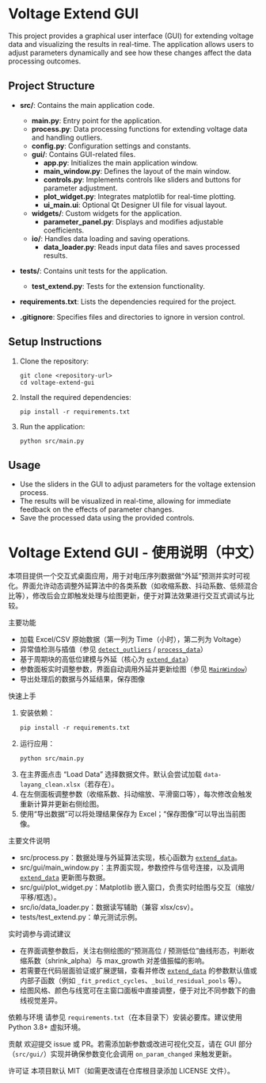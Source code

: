 # Voltage Extend GUI

This project provides a graphical user interface (GUI) for extending voltage data and visualizing the results in real-time. The application allows users to adjust parameters dynamically and see how these changes affect the data processing outcomes.

## Project Structure

- **src/**: Contains the main application code.
  - **main.py**: Entry point for the application.
  - **process.py**: Data processing functions for extending voltage data and handling outliers.
  - **config.py**: Configuration settings and constants.
  - **gui/**: Contains GUI-related files.
    - **app.py**: Initializes the main application window.
    - **main_window.py**: Defines the layout of the main window.
    - **controls.py**: Implements controls like sliders and buttons for parameter adjustment.
    - **plot_widget.py**: Integrates matplotlib for real-time plotting.
    - **ui_main.ui**: Optional Qt Designer UI file for visual layout.
  - **widgets/**: Custom widgets for the application.
    - **parameter_panel.py**: Displays and modifies adjustable coefficients.
  - **io/**: Handles data loading and saving operations.
    - **data_loader.py**: Reads input data files and saves processed results.
  
- **tests/**: Contains unit tests for the application.
  - **test_extend.py**: Tests for the extension functionality.

- **requirements.txt**: Lists the dependencies required for the project.

- **.gitignore**: Specifies files and directories to ignore in version control.

## Setup Instructions

1. Clone the repository:
   ```
   git clone <repository-url>
   cd voltage-extend-gui
   ```

2. Install the required dependencies:
   ```
   pip install -r requirements.txt
   ```

3. Run the application:
   ```
   python src/main.py
   ```

## Usage

- Use the sliders in the GUI to adjust parameters for the voltage extension process.
- The results will be visualized in real-time, allowing for immediate feedback on the effects of parameter changes.
- Save the processed data using the provided controls.

# Voltage Extend GUI - 使用说明（中文）

本项目提供一个交互式桌面应用，用于对电压序列数据做“外延”预测并实时可视化。界面允许动态调整外延算法中的各类系数（如收缩系数、抖动系数、低频混合比等），修改后会立即触发处理与绘图更新，便于对算法效果进行交互式调试与比较。

主要功能
- 加载 Excel/CSV 原始数据（第一列为 Time（小时），第二列为 Voltage）
- 异常值检测与插值（参见 [`detect_outliers`](src/process.py) / [`process_data`](src/process.py)）
- 基于周期块的高低位建模与外延（核心为 [`extend_data`](src/process.py)）
- 参数面板实时调整参数，界面自动调用外延并更新绘图（参见 [`MainWindow`](src/gui/main_window.py)）
- 导出处理后的数据与外延结果，保存图像

快速上手
1. 安装依赖：
   ```
   pip install -r requirements.txt
   ```
2. 运行应用：
   ```
   python src/main.py
   ```
3. 在主界面点击 “Load Data” 选择数据文件。默认会尝试加载 `data-layang_clean.xlsx`（若存在）。
4. 在左侧面板调整参数（收缩系数、抖动缩放、平滑窗口等），每次修改会触发重新计算并更新右侧绘图。
5. 使用“导出数据”可以将处理结果保存为 Excel；“保存图像”可以导出当前图像。

主要文件说明
- src/process.py：数据处理与外延算法实现，核心函数为 [`extend_data`](src/process.py)。
- src/gui/main_window.py：主界面实现，参数控件与信号连接，以及调用 [`extend_data`](src/process.py) 更新图与数据。
- src/gui/plot_widget.py：Matplotlib 嵌入窗口，负责实时绘图与交互（缩放/平移/框选）。
- src/io/data_loader.py：数据读写辅助（兼容 xlsx/csv）。
- tests/test_extend.py：单元测试示例。

实时调参与调试建议
- 在界面调整参数后，关注右侧绘图的“预测高位 / 预测低位”曲线形态，判断收缩系数（shrink_alpha）与 max_growth 对差值振幅的影响。
- 若需要在代码层面验证或扩展逻辑，查看并修改 [`extend_data`](src/process.py) 的参数默认值或内部子函数（例如 `_fit_predict_cycles`、`_build_residual_pools` 等）。
- 绘图风格、颜色与线宽可在主窗口面板中直接调整，便于对比不同参数下的曲线视觉差异。

依赖与环境
请参见 `requirements.txt`（在本目录下）安装必要库。建议使用 Python 3.8+ 虚拟环境。

贡献
欢迎提交 issue 或 PR。若需添加新参数或改进可视化交互，请在 GUI 部分（`src/gui/`）实现并确保参数变化会调用 `on_param_changed` 来触发更新。

许可证
本项目默认 MIT（如需更改请在仓库根目录添加 LICENSE 文件）。